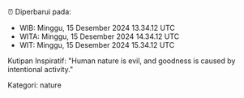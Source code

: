 ⏰ Diperbarui pada:
- WIB: Minggu, 15 Desember 2024 13.34.12 UTC
- WITA: Minggu, 15 Desember 2024 14.34.12 UTC
- WIT: Minggu, 15 Desember 2024 15.34.12 UTC

Kutipan Inspiratif:
"Human nature is evil, and goodness is caused by intentional activity."


Kategori: nature

